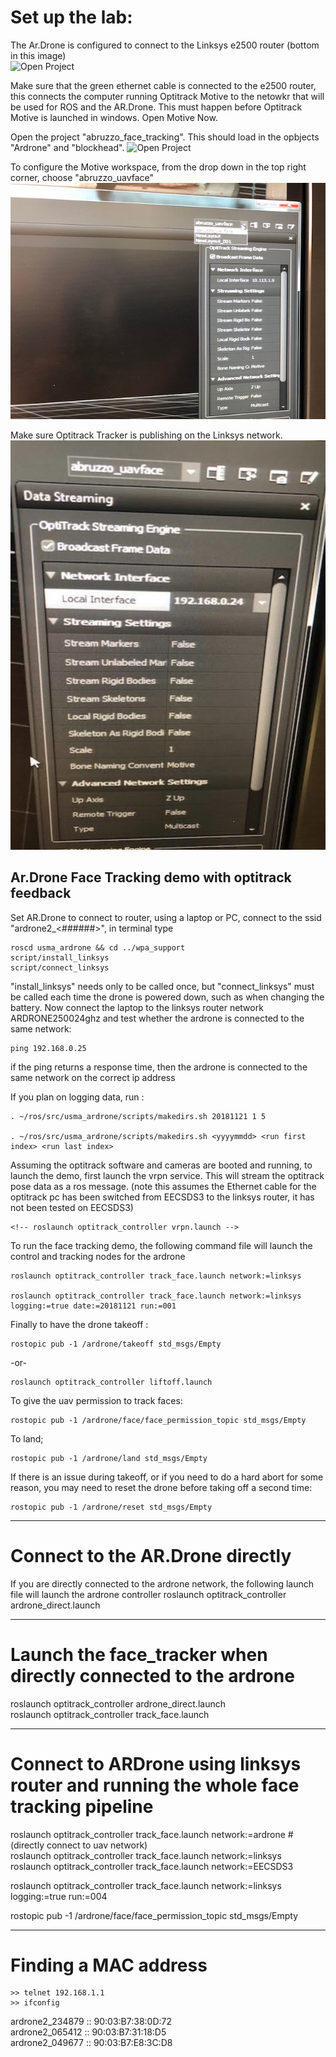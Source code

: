 # Set up the lab:
The Ar.Drone is configured to connect to the Linksys e2500 router (bottom in this image)<br />
![Open Project](https://github.com/westpoint-robotics/usma_ardrone/blob/master/media/routers_1.jpg)

Make sure that the green ethernet cable is connected to the e2500 router, this connects the computer running Optitrack Motive to the netowkr that will be used for ROS and the AR.Drone.  This must happen before Optitrack Motive is launched in windows.  Open Motive Now. <br />

Open the project "abruzzo_face_tracking".  This should load in the opbjects "Ardrone" and "blockhead".
![Open Project](https://github.com/westpoint-robotics/usma_ardrone/blob/master/media/open_project.jpg)

To configure the Motive workspace, from the drop down in the top right corner, choose "abruzzo_uavface"
![alt tag](media/streamingengine.jpg)

Make sure Optitrack Tracker is publishing on the Linksys network.
![alt tag](media/optitrackIP.jpg)




## Ar.Drone Face Tracking demo with optitrack feedback

Set AR.Drone to connect to router, using a laptop or PC, connect to the ssid "ardrone2_<######>", in terminal type 

	roscd usma_ardrone && cd ../wpa_support 
	script/install_linksys
	script/connect_linksys

"install_linksys" needs only to be called once, but "connect_linksys" must be called each time the drone is powered down, such as when changing the battery. Now connect the laptop to the linksys router network ARDRONE250024ghz and test whether the ardrone is connected to the same network:

	ping 192.168.0.25

if the ping returns a response time, then the ardrone is connected to the same network on the correct ip address

If you plan on logging data, run :

	. ~/ros/src/usma_ardrone/scripts/makedirs.sh 20181121 1 5

	. ~/ros/src/usma_ardrone/scripts/makedirs.sh <yyyymmdd> <run first index> <run last index>


Assuming the optitrack software and cameras are booted and running, to launch the demo, first launch the vrpn service. This will stream the optitrack pose data as a ros message. (note this assumes the Ethernet cable for the optitrack pc has been switched from EECSDS3 to the linksys router, it has not been tested on EECSDS3)

	<!-- roslaunch optitrack_controller vrpn.launch -->

To run the face tracking demo, the following command file will launch the control and tracking nodes for the ardrone

	roslaunch optitrack_controller track_face.launch network:=linksys

	roslaunch optitrack_controller track_face.launch network:=linksys logging:=true date:=20181121 run:=001

Finally to have the drone takeoff :

	rostopic pub -1 /ardrone/takeoff std_msgs/Empty

-or-  <br />

	roslaunch optitrack_controller liftoff.launch

To give the uav permission to track faces:<br/>

	rostopic pub -1 /ardrone/face/face_permission_topic std_msgs/Empty

To land;

	rostopic pub -1 /ardrone/land std_msgs/Empty

If there is an issue during takeoff, or if you need to do a hard abort for some reason, you may need to reset the drone before taking off a second time:
	
	rostopic pub -1 /ardrone/reset std_msgs/Empty


---
Connect to the AR.Drone directly
=======
If you are directly connected to the ardrone network, the following launch file will launch the ardrone controller
	roslaunch optitrack_controller ardrone_direct.launch


---
Launch the face_tracker when directly connected to the ardrone
=======
roslaunch optitrack_controller ardrone_direct.launch <br />
roslaunch optitrack_controller track_face.launch <br />


---
Connect to ARDrone using linksys router and running the whole face tracking pipeline
=======
roslaunch optitrack_controller track_face.launch network:=ardrone #(directly connect to uav network) <br />
roslaunch optitrack_controller track_face.launch network:=linksys <br />
roslaunch optitrack_controller track_face.launch network:=EECSDS3 <br />

roslaunch optitrack_controller track_face.launch network:=linksys logging:=true run:=004<br />


rostopic pub -1 /ardrone/face/face_permission_topic std_msgs/Empty




---
Finding a MAC address
=======
	>> telnet 192.168.1.1
	>> ifconfig

ardrone2_234879  ::  90:03:B7:38:0D:72 <br />
ardrone2_065412  ::  90:03:B7:31:18:D5 <br />
ardrone2_049677  ::  90:03:B7:E8:3C:D8 <br />
